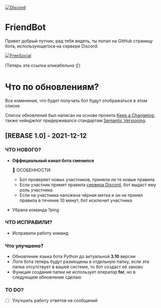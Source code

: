 [![Discord](https://discord.com/api/guilds/913828766764113991/widget.png)](https://discord.gg/A3JPGcR58T)

# FriendBot
Привет добрый путник, рад тебя видеть, ты попал на GitHub страницу бота, использующегося на сервере Discord:

[![FreeSocial](https://discordapp.com/api/guilds/913828766764113991/widget.png?style=banner2)](https://discord.gg/A3JPGcR58T)

(Теперь эта ссылка кликабельна :point_up:)

# Что по обновлениям?
Все изменения, что будет получать бот будут отображаться в этом списке

Список обновлений был написан на основе проекта [Keep a Changelog](https://keepachangelog.com/en/1.0.0/),
также чейнджлог придерживался стандартам [Semantic Versioning](https://semver.org/spec/v2.0.0.html).



## [REBASE 1.0] - 2021-12-12
### ЧТО НОВОГО?
 - **Оффициальный канал бота сменился**

    :icecream: ОСОБЕННОСТИ:
    * Бот проверяет новых участников, приняли ли те новые правила
    * Если участник примет правила [сервера Discord](https://discord.gg/Edu8DgXXhf), бот выдаст ему роль участника
    * Если на участника наложена чёрная метка и он не принял правила в течение 10 минут, бот исключит участника
  - Убрана команда ?ping
### ЧТО ИСПРАВИЛИ?
 - Исправили работу команд
### Что улучшено?
 - Обновление языка бота Python до актуальной **3.10** версии
 - Логи бота теперь будут размещены в отдельную папку, если эта папка отсутствует в вашей системе,
то бот создаст её заново
 - Функция создания папки не использует оператор **for**, но в следующем обновление сделаю

### TO DO?
- [ ] Улучшить работу ответов на сообщений
  
